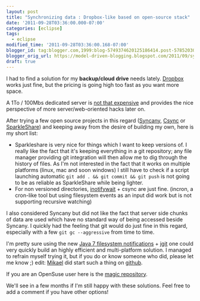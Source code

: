 ```yaml
---
layout: post
title: "Synchronizing data : Dropbox-like based on open-source stack"
date: '2011-09-28T03:36:00.000-07:00'
categories: [eclipse]
tags:
  - eclipse
modified_time: '2011-09-28T03:36:00.168-07:00'
blogger_id: tag:blogger.com,1999:blog-5749374620125186414.post-5785203010688962162
blogger_orig_url: https://model-driven-blogging.blogspot.com/2011/09/synchronizing-data-dropbox-like-based.html
draft: true
---
```


I had to find a solution for my **backup/cloud drive** needs lately. [Dropbox](https://www.dropbox.com/pricing) works just fine, but the pricing is going high too fast as you want more space.

A 1To / 100Mbs dedicated server is [not that expensive](https://www.kimsufi.com/) and provides the nice perspective of more server/web-oriented hacks later on.

After trying a few open source projects in this regard ([Syncany](https://www.syncany.org/), [Csync](https://www.csync.org/) or [SparkleShare](https://sparkleshare.org/)) and keeping away from the desire of building my own, here is my short list:

- Sparkleshare is very nice for things which I want to keep versions of. I really like the fact that it's keeping everything in a git repository; any file manager providing git integration will then allow me to dig through the history of files. As I'm not interested in the fact that it works on multiple platforms (linux, mac and soon windows) I still have to check if a script launching automatic `git add . && git commit && git push` is not going to be as reliable as SparkleShare while being lighter.
- For non versioned directories, [inotifywait](https://linux.die.net/man/1/inotifywait) + csync are just fine. (incron, a cron-like tool but using filesystem events as an input did work but is not supporting recursive watching)

I also considered Syncany but did not like the fact that server side chunks of data are used which have no standard way of being accessed beside Syncany. I quickly had the feeling that git would do just fine in this regard, especially with a few `git gc --aggressive` from time to time.

I'm pretty sure using the new [Java 7 filesystem notifications](https://thecodersbreakfast.net/index.php?post/2011/05/18/Filesystem-notifications-with-Java-7) + [jgit](https://eclipse.org/jgit/) one could very quickly build an highly efficient and multi-platform solution. I managed to refrain myself trying it, but if you do or know someone who did, please let me know ;) edit: [Mikael](https://github.com/mbarbero) did start such a thing on [github](https://github.com/mbarbero/backgitup).

If you are an OpenSuse user here is the [magic repository](https://download.opensuse.org/repositories/network:/synchronization:/files/openSUSE_11.4/).

We'll see in a few months if I'm still happy with these solutions. Feel free to add a comment if you have other options!

